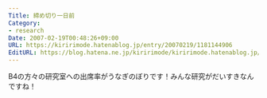 ```yaml
---
Title: 締め切り一日前
Category:
- research
Date: 2007-02-19T00:48:26+09:00
URL: https://kiririmode.hatenablog.jp/entry/20070219/1181144906
EditURL: https://blog.hatena.ne.jp/kiririmode/kiririmode.hatenablog.jp/atom/entry/8454420450078217582
---
```


B4の方々の研究室への出席率がうなぎのぼりです！みんな研究がだいすきなんですね！ 
